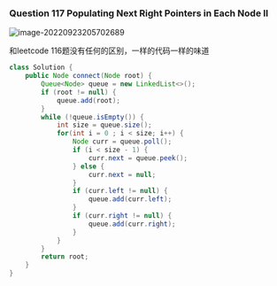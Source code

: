 ### Question 117 Populating Next Right Pointers in Each Node II

![image-20220923205702689](C:\Users\jason\AppData\Roaming\Typora\typora-user-images\image-20220923205702689.png)

和leetcode 116题没有任何的区别，一样的代码一样的味道

```java
class Solution {
    public Node connect(Node root) {
        Queue<Node> queue = new LinkedList<>();
        if (root != null) {
            queue.add(root);
        }
        while (!queue.isEmpty()) {
            int size = queue.size();
            for(int i = 0 ; i < size; i++) {
                Node curr = queue.poll();
                if (i < size - 1) {
                    curr.next = queue.peek();
                } else {
                    curr.next = null;
                }
                if (curr.left != null) {
                    queue.add(curr.left);
                }
                if (curr.right != null) {
                    queue.add(curr.right);
                }
            }
        }
        return root;
    }
}
```

